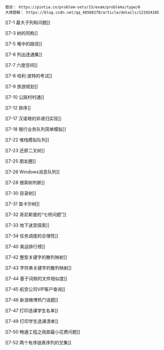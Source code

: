 
```ad-note
题目： https://pintia.cn/problem-sets/15/exam/problems/type/6
大佬题解： https://blog.csdn.net/qq_48508278/article/details/121924185
```


[[7-1 最大子列和问题]]

[[7-3 树的同构]]

[[7-5 堆中的路径]]

[[7-6 列出连通集]]

[[7-7 六度空间]]

[[7-8 哈利·波特的考试]]

[[7-9 旅游规划]]

[[7-10 公路村村通]]

[[7-12 排序]]

[[7-17 汉诺塔的非递归实现]]

[[7-18 银行业务队列简单模拟]]

[[7-22 堆栈模拟队列]]

[[7-23 还原二叉树]]

[[7-25 朋友圈]]

[[7-26 Windows消息队列]]

[[7-28 搜索树判断]]

[[7-30 目录树]]

[[7-31 笛卡尔树]]

[[7-32 哥尼斯堡的“七桥问题”]]

[[7-33 地下迷宫探索]]

[[7-34 任务调度的合理性]]

[[7-40 奥运排行榜]]

[[7-42 整型关键字的散列映射]]

[[7-43 字符串关键字的散列映射]]

[[7-44 基于词频的文件相似度]]

[[7-45 航空公司VIP客户查询]]

[[7-46 新浪微博热门话题]]

[[7-47 打印选课学生名单]]

[[7-49 打印学生选课清单]]

[[7-50 畅通工程之局部最小花费问题]]

[[7-52 两个有序链表序列的交集]]
